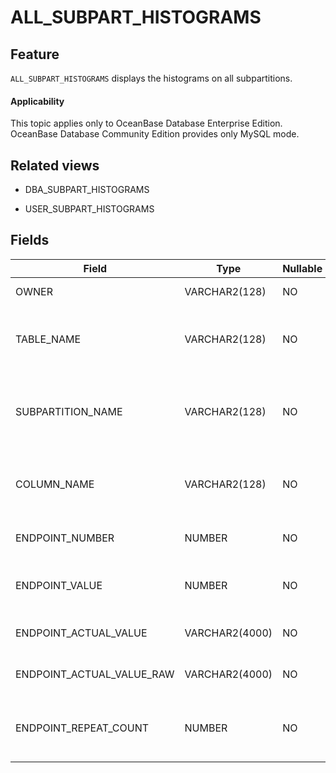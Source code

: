 ALL_SUBPART_HISTOGRAMS
===========================================

Feature
--------------------

`ALL_SUBPART_HISTOGRAMS` displays the histograms on all subpartitions.

<main id="notice" >
    <h4>Applicability</h4>
    <p>This topic applies only to OceanBase Database Enterprise Edition. OceanBase Database Community Edition provides only MySQL mode. </p>
  </main>

Related views
----------------------

* DBA_SUBPART_HISTOGRAMS



* USER_SUBPART_HISTOGRAMS






Fields
----------------------



| Field                     | Type           | Nullable | Description                                                        |
|---------------------------|----------------|----------|--------------------------------------------------------------------|
| OWNER                     | VARCHAR2(128)  | NO       | The owner of the histogram.                                        |
| TABLE_NAME                | VARCHAR2(128)  | NO       | The name of the table where the histogram belongs.                 |
| SUBPARTITION_NAME         | VARCHAR2(128)  | NO       | The name of the subpartition where the histogram belongs.          |
| COLUMN_NAME               | VARCHAR2(128)  | NO       | The name of the column where the histogram belongs.                |
| ENDPOINT_NUMBER           | NUMBER         | NO       | The number of bucket accumulations.                                |
| ENDPOINT_VALUE            | NUMBER         | NO       | The normalized endpoint value of the bucket.                       |
| ENDPOINT_ACTUAL_VALUE     | VARCHAR2(4000) | NO       | The endpoint value of the bucket.                                  |
| ENDPOINT_ACTUAL_VALUE_RAW | VARCHAR2(4000) | NO       | The binary endpoint value of the bucket.                           |
| ENDPOINT_REPEAT_COUNT     | NUMBER         | NO       | The number of times that the endpoint value of the bucket appears. |


